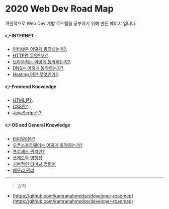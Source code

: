 
# 2020 Web Dev Road Map  

개인적으로 Web Dev 개발 로드맵을 공부하기 위해 만든 페이지 입니다.  

#### :point_right:  INTERNET

- [인터넷은 어떻게 동작되는가?](./Internet/internet.md).  
- [HTTP란 무엇인가?](./Internet/http.md).  
- [브라우저는 어떻게 동작하는가?](./Internet/browers.md).  
- [DNS는 어떻게 동작하는가?](./Internet/dns.md).
- [Hosting 이란 무엇인가?](./Internet/hosting.md).

#### :point_right:  Frontend Knowledge

- [HTML란?](./BasicFrontendKnowledge/html.md).
- [CSS란?](./BasicFrontendKnowledge/css.md).
- [JavaScript란?](./BasicFrontendKnowledge/javascript.md).

#### :point_right:  OS and General Knowledge

- [터미널이란?](./OSandGeneralKnowledge/terminal_usage.md)
- [오픈소프트웨어는 어떻게 동작하는가?](./OSandGeneralKnowledge/oss.md)
- [프로세스 관리란?](./OSandGeneralKnowledge/process_management.md)
- [쓰레드와 병행성](./OSandGeneralKnowledge/threads_concurrency.md)
- [기본적인 터미널 명령어](./OSandGeneralKnowledge/basic_terminal_command.md)
- [메모리 관리](./OSandGeneralKnowledge/memory_management.md)

---

> 출처

- [https://github.com/kamranahmedse/developer-roadmap](https://github.com/kamranahmedse/developer-roadmap)  
